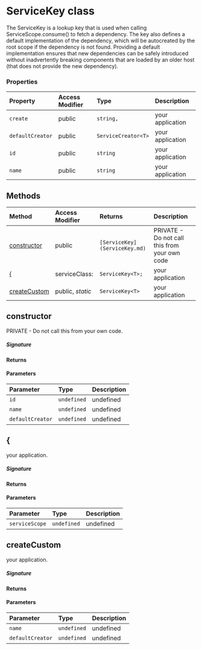 # ServiceKey class

The ServiceKey is a lookup key that is used when calling ServiceScope.consume() 
to fetch a dependency. The key also defines a default implementation of the 
dependency, which will be autocreated by the root scope if the dependency is not found. 
Providing a default implementation ensures that new dependencies can be safely 
introduced without inadvertently breaking components that are loaded by an older host 
(that does not provide the new dependency).


### Properties

| Property	   | Access Modifier | Type	| Description|
|:-------------|:----|:-------|:-----------|
|`create`     | public | `string,` | your application |
|`defaultCreator`     | public | `ServiceCreator<T>` | your application |
|`id`     | public | `string` | your application |
|`name`     | public | `string` | your application |




## Methods

| Method	   | Access Modifier | Returns	| Description|
|:-------------|:----|:-------|:-----------|
|[constructor](#constructor)     | public | `[ServiceKey](ServiceKey.md)` | PRIVATE - Do not call this from your own code |
|[{](#{)     | serviceClass: | `ServiceKey<T>;` | your application |
|[createCustom](#createcustom)     | public, _static_ | `ServiceKey<T>` | your application |




## constructor

PRIVATE - Do not call this from your own code.

##### Signature

#### Returns

#### Parameters


| Parameter	   | Type    | Description |
|:-------------|:---------------|:------------|
| `id`    | `undefined` | undefined |
| `name`    | `undefined` | undefined |
| `defaultCreator`    | `undefined` | undefined |


## {

your application.

##### Signature

#### Returns

#### Parameters


| Parameter	   | Type    | Description |
|:-------------|:---------------|:------------|
| `serviceScope`    | `undefined` | undefined |


## createCustom

your application.

##### Signature

#### Returns

#### Parameters


| Parameter	   | Type    | Description |
|:-------------|:---------------|:------------|
| `name`    | `undefined` | undefined |
| `defaultCreator`    | `undefined` | undefined |

